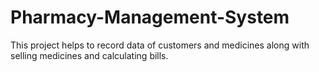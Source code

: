 # Pharmacy-Management-System
This project helps to record data of customers and medicines along with selling medicines and calculating bills.

